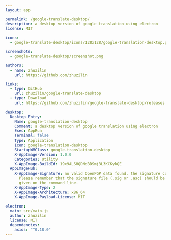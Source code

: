 ```yaml
---
layout: app

permalink: /google-translate-desktop/
description: a desktop version of google translation using electron
license: MIT

icons:
  - google-translate-desktop/icons/128x128/google-translation-desktop.png

screenshots:
  - google-translate-desktop/screenshot.png

authors:
  - name: zhuzilin
    url: https://github.com/zhuzilin

links:
  - type: GitHub
    url: zhuzilin/google-translate-desktop
  - type: Download
    url: https://github.com/zhuzilin/google-translate-desktop/releases

desktop:
  Desktop Entry:
    Name: google-translation-desktop
    Comment: a desktop version of google translation using electron
    Exec: AppRun
    Terminal: false
    Type: Application
    Icon: google-translation-desktop
    StartupWMClass: google-translation-desktop
    X-AppImage-Version: 1.0.0
    Categories: Utility
    X-AppImage-BuildId: 19x9ALSHQDNdBDSmj3L3KCKykQE
  AppImageHub:
    X-AppImage-Signature: no valid OpenPGP data found. the signature could not be verified.
      Please remember that the signature file (.sig or .asc) should be the first file
      given on the command line.
    X-AppImage-Type: 2
    X-AppImage-Architecture: x86_64
    X-AppImage-Payload-License: MIT

electron:
  main: src/main.js
  author: zhuzilin
  license: MIT
  dependencies:
    axios: "^0.18.0"
---
```

